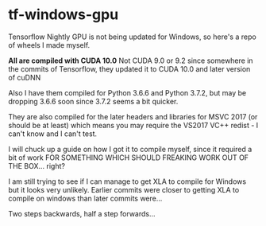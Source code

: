 # tf-windows-gpu
Tensorflow Nightly GPU is not being updated for Windows, so here's a repo of wheels I made myself.

__All are compiled with CUDA 10.0__
Not CUDA 9.0 or 9.2 since somewhere in the commits of Tensorflow, they updated it to CUDA 10.0 and later version of cuDNN

Also I have them compiled for Python 3.6.6 and Python 3.7.2, but may be dropping 3.6.6 soon since 3.7.2 seems a bit quicker.

They are also compiled for the later headers and libraries for MSVC 2017 (or should be at least) which means you may require the VS2017 VC++ redist - I can't know and I can't test.

I will chuck up a guide on how I got it to compile myself, since it required a bit of work FOR SOMETHING WHICH SHOULD FREAKING WORK OUT OF THE BOX... right?

I am still trying to see if I can manage to get XLA to compile for Windows but it looks very unlikely.
Earlier commits were closer to getting XLA to compile on windows than later commits were...

Two steps backwards, half a step forwards...
